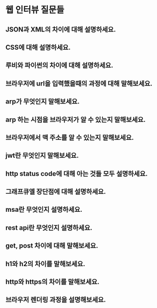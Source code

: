 # 웹 인터뷰 질문들

## JSON과 XML의 차이에 대해 설명하세요.

## CSS에 대해 설명하세요.

## 루비와 파이썬의 차이에 대해 설명하세요.

## 브라우저에 url을 입력했을때의 과정에 대해 말해보세요.

## arp가 무엇인지 말해보세요.

## arp 하는 시점을 브라우저가 알 수 있는지 말해보세요.

## 브라우저에서 맥 주소를 알 수 있는지 말해보세요.

## jwt란 무엇인지 말해보세요.

## http status code에 대해 아는 것들 모두 설명하세요.

## 그래프큐엘 장단점에 대해 설명하세요.

## msa란 무엇인지 설명하세요.

## rest api란 무엇인지 설명하세요.

## get, post 차이에 대해 말해보세요.

## h1와 h2의 차이를 말해보세요.

## http와 https의 차이를 말해보세요.

## 브라우저 렌더링 과정을 설명해보세요.
